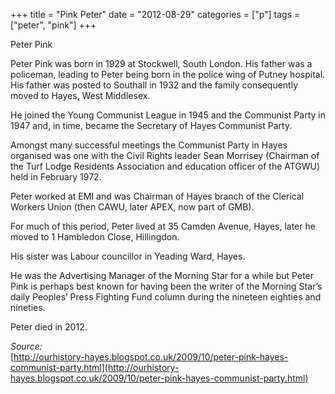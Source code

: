 +++
title = "Pink Peter"
date = "2012-08-29"
categories = ["p"]
tags = ["peter", "pink"]
+++

Peter Pink

  
Peter Pink was born in 1929 at Stockwell, South London. His father was a policeman, leading to Peter being born in the police wing of Putney hospital. His father was posted to Southall in 1932 and the family consequently moved to Hayes, West Middlesex.

He joined the Young Communist League in 1945 and the Communist Party in 1947 and, in time, became the Secretary of Hayes Communist Party.

Amongst many successful meetings the Communist Party in Hayes organised was one with the Civil Rights leader Sean Morrisey (Chairman of the Turf Lodge Residents Association and education officer of the ATGWU) held in February 1972.

Peter worked at EMI and was Chairman of Hayes branch of the Clerical Workers Union (then CAWU, later APEX, now part of GMB).

For much of this period, Peter lived at 35 Camden Avenue, Hayes, later he moved to 1 Hambledon Close, Hillingdon.

His sister was Labour councillor in Yeading Ward, Hayes.

He was the Advertising Manager of the Morning Star for a while but Peter Pink is perhaps best known for having been the writer of the Morning Star’s daily Peoples’ Press Fighting Fund column during the nineteen eighties and nineties.

Peter died in 2012.

_Source:_   
[http://ourhistory-hayes.blogspot.co.uk/2009/10/peter-pink-hayes-communist-party.html](http://ourhistory-hayes.blogspot.co.uk/2009/10/peter-pink-hayes-communist-party.html)
